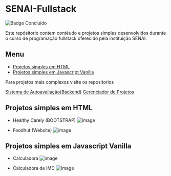 # SENAI-Fullstack

 ![Badge Concluido](http://img.shields.io/static/v1?label=STATUS&message=EM-DESENVOLVIMENTO&color=GREEN&style=for-the-badge)

Este repósitorio contem contéudo e projetos simples desenvolvidos durante o curso de programação fullstack oferecido pela instituição SENAI.


## Menu
- [Projetos simples em HTML](#html)
- [Projetos simples em Javascript Vanilla](#javascript)

Para projetos mais complexos visite os repositorios

[Sistema de Autoavaliação(Backend)](https://github.com/larissacard/Sistema-de-Autoavaliacao-BackEnd)
[Gerenciador de Projetos](https://github.com/VinicciusSantos/API-NodeJs)

## Projetos simples em HTML
- Healthy Carely (BOOTSTRAP)
![image](https://github.com/larissacard/SENAI-Fullstack/assets/106749260/6b79772a-1fe1-4b82-8d17-7ec3017e6066)

- Foodhut (Website)
  ![image](https://github.com/larissacard/SENAI-Fullstack/assets/106749260/00991960-0017-45a8-aa14-41e6b6e4abb6)

## Projetos simples em Javascript Vanilla

- Calculadora
![image](https://github.com/larissacard/SENAI-Fullstack/assets/106749260/c96cfe69-90ce-47aa-94a6-ae8c2d5f34da)

- Calculadora de IMC
![image](https://github.com/larissacard/SENAI-Fullstack/assets/106749260/92d2e212-61b9-477a-aa28-4ae3cc31d363)


